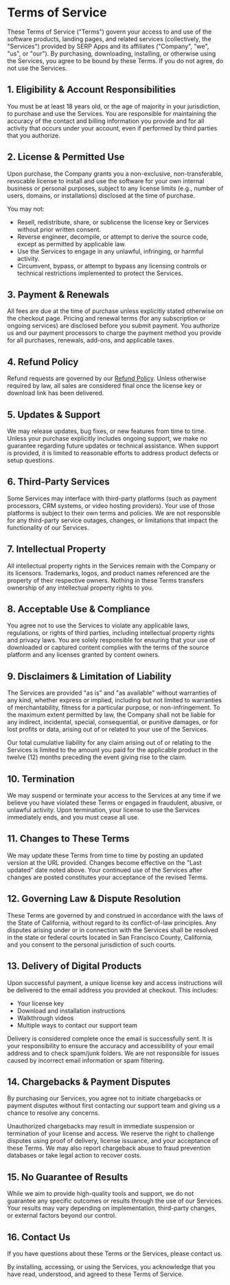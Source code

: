 # Terms of Service

These Terms of Service ("Terms") govern your access to and use of the software products, landing pages, and related services (collectively, the "Services") provided by SERP Apps and its affiliates ("Company", "we", "us", or "our"). By purchasing, downloading, installing, or otherwise using the Services, you agree to be bound by these Terms. If you do not agree, do not use the Services.

## 1. Eligibility & Account Responsibilities

You must be at least 18 years old, or the age of majority in your jurisdiction, to purchase and use the Services. You are responsible for maintaining the accuracy of the contact and billing information you provide and for all activity that occurs under your account, even if performed by third parties that you authorize.

## 2. License & Permitted Use

Upon purchase, the Company grants you a non-exclusive, non-transferable, revocable license to install and use the software for your own internal business or personal purposes, subject to any license limits (e.g., number of users, domains, or installations) disclosed at the time of purchase.

You may not:
- Resell, redistribute, share, or sublicense the license key or Services without prior written consent.
- Reverse engineer, decompile, or attempt to derive the source code, except as permitted by applicable law.
- Use the Services to engage in any unlawful, infringing, or harmful activity.
- Circumvent, bypass, or attempt to bypass any licensing controls or technical restrictions implemented to protect the Services.

## 3. Payment & Renewals

All fees are due at the time of purchase unless explicitly stated otherwise on the checkout page. Pricing and renewal terms (for any subscription or ongoing services) are disclosed before you submit payment. You authorize us and our payment processors to charge the payment method you provide for all purchases, renewals, add-ons, and applicable taxes.

## 4. Refund Policy

Refund requests are governed by our [Refund Policy](https://github.com/serpapps/legal/blob/main/refund-policy.md). Unless otherwise required by law, all sales are considered final once the license key or download link has been delivered.

## 5. Updates & Support

We may release updates, bug fixes, or new features from time to time. Unless your purchase explicitly includes ongoing support, we make no guarantee regarding future updates or technical assistance. When support is provided, it is limited to reasonable efforts to address product defects or setup questions.

## 6. Third-Party Services

Some Services may interface with third-party platforms (such as payment processors, CRM systems, or video hosting providers). Your use of those platforms is subject to their own terms and policies. We are not responsible for any third-party service outages, changes, or limitations that impact the functionality of our Services.

## 7. Intellectual Property

All intellectual property rights in the Services remain with the Company or its licensors. Trademarks, logos, and product names referenced are the property of their respective owners. Nothing in these Terms transfers ownership of any intellectual property rights to you.

## 8. Acceptable Use & Compliance

You agree not to use the Services to violate any applicable laws, regulations, or rights of third parties, including intellectual property rights and privacy laws. You are solely responsible for ensuring that your use of downloaded or captured content complies with the terms of the source platform and any licenses granted by content owners.

## 9. Disclaimers & Limitation of Liability

The Services are provided "as is" and "as available" without warranties of any kind, whether express or implied, including but not limited to warranties of merchantability, fitness for a particular purpose, or non-infringement. To the maximum extent permitted by law, the Company shall not be liable for any indirect, incidental, special, consequential, or punitive damages, or for lost profits or data, arising out of or related to your use of the Services.

Our total cumulative liability for any claim arising out of or relating to the Services is limited to the amount you paid for the applicable product in the twelve (12) months preceding the event giving rise to the claim.

## 10. Termination

We may suspend or terminate your access to the Services at any time if we believe you have violated these Terms or engaged in fraudulent, abusive, or unlawful activity. Upon termination, your license to use the Services immediately ends, and you must cease all use.

## 11. Changes to These Terms

We may update these Terms from time to time by posting an updated version at the URL provided. Changes become effective on the "Last updated" date noted above. Your continued use of the Services after changes are posted constitutes your acceptance of the revised Terms.

## 12. Governing Law & Dispute Resolution

These Terms are governed by and construed in accordance with the laws of the State of California, without regard to its conflict-of-law principles. Any disputes arising under or in connection with the Services shall be resolved in the state or federal courts located in San Francisco County, California, and you consent to the personal jurisdiction of such courts.

## 13. Delivery of Digital Products

Upon successful payment, a unique license key and access instructions will be delivered to the email address you provided at checkout. This includes:

- Your license key
- Download and installation instructions
- Walkthrough videos
- Multiple ways to contact our support team

Delivery is considered complete once the email is successfully sent. It is your responsibility to ensure the accuracy and accessibility of your email address and to check spam/junk folders. We are not responsible for issues caused by incorrect email information or spam filtering.

## 14. Chargebacks & Payment Disputes

By purchasing our Services, you agree not to initiate chargebacks or payment disputes without first contacting our support team and giving us a chance to resolve any concerns.

Unauthorized chargebacks may result in immediate suspension or termination of your license and access. We reserve the right to challenge disputes using proof of delivery, license issuance, and your acceptance of these Terms. We may also report chargeback abuse to fraud prevention databases or take legal action to recover costs.

## 15. No Guarantee of Results

While we aim to provide high-quality tools and support, we do not guarantee any specific outcomes or results through the use of our Services. Your results may vary depending on implementation, third-party changes, or external factors beyond our control.

## 16. Contact Us

If you have questions about these Terms or the Services, please contact us.

By installing, accessing, or using the Services, you acknowledge that you have read, understood, and agreed to these Terms of Service.
